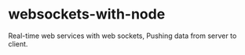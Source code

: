 # websockets-with-node
Real-time web services with web sockets, Pushing data from server to client.
